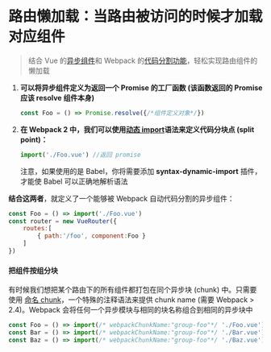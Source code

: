 # 路由懒加载：当路由被访问的时候才加载对应组件

> 结合 Vue 的[异步组件](https://cn.vuejs.org/v2/guide/components-dynamic-async.html#异步组件)和 Webpack 的[代码分割功能](https://doc.webpack-china.org/guides/code-splitting-async/#require-ensure-/)，轻松实现路由组件的懒加载

1. **可以将异步组件定义为返回一个 Promise 的工厂函数 (该函数返回的 Promise 应该 resolve 组件本身)**

   ```javascript
   const Foo = () => Promise.resolve({/*组件定义对象*/})
   ```

2. **在 Webpack 2 中，我们可以使用[动态 import](https://github.com/tc39/proposal-dynamic-import)语法来定义代码分块点 (split point)：**

   ```javascript
   import('./Foo.vue') //返回 promise
   ```

   注意，如果使用的是 Babel，你将需要添加 **syntax-dynamic-import** 插件，才能使 Babel 可以正确地解析语法

**结合这两者**，就定义了一个能够被 Webpack 自动代码分割的异步组件：

```javascript
const Foo = () => import('./Foo.vue')
const router = new VueRouter({
    routes:[
        { path:'/foo', component:Foo }
    ]
})
```

#### 把组件按组分块

有时候我们想把某个路由下的所有组件都打包在同个异步块 (chunk) 中。只需要使用 [命名 chunk](https://webpack.js.org/guides/code-splitting-require/#chunkname)，一个特殊的注释语法来提供 chunk name (需要 Webpack > 2.4)。Webpack 会将任何一个异步模块与相同的块名称组合到相同的异步块中

```javascript
const Foo = () => import(/* webpackChunkName:"group-foo"*/ './Foo.vue')
const Bar = () => import(/* webpackChunkName:"group-foo"*/ './Bar.vue')
const Baz = () => import(/* webpackChunkName:"group-foo"*/ './Baz.vue')
```

